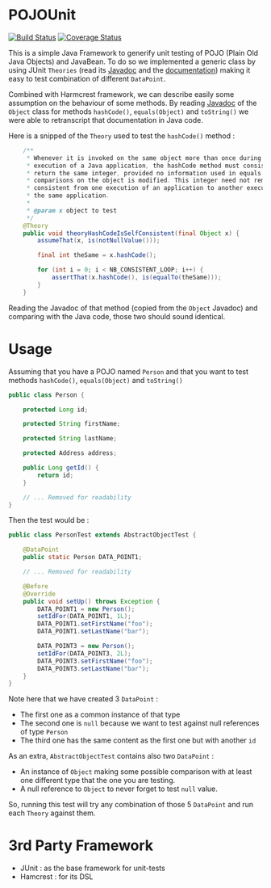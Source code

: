 # POJOUnit
[![Build Status](https://travis-ci.org/almex/POJOUnit.svg)](https://travis-ci.org/almex/POJOUnit) [![Coverage Status](https://coveralls.io/repos/almex/POJOUnit/badge.svg?branch=master&service=github)](https://coveralls.io/github/almex/POJOUnit?branch=master)

This is a simple Java Framework to generify unit testing of POJO (Plain Old Java Objects) and JavaBean.
To do so we implemented a generic class by using JUnit `Theories` (read its [Javadoc](http://junit.org/apidocs/org/junit/experimental/theories/Theories.html) and the [documentation](https://github.com/junit-team/junit/wiki/Theories)) making it easy to test combination of different `DataPoint`. 

Combined with Harmcrest framework, we can describe easily some assumption on the behaviour of some methods.
By reading [Javadoc](http://docs.oracle.com/javase/8/docs/api/java/lang/Object.html) of the `Object` class for methods `hashCode()`, `equals(Object)` and `toString()` we were able to retranscript that documentation in Java code.

Here is a snipped of the `Theory` used to test the  `hashCode()` method :

```java
    /**
     * Whenever it is invoked on the same object more than once during an
     * execution of a Java application, the hashCode method must consistently
     * return the same integer, provided no information used in equals
     * comparisons on the object is modified. This integer need not remain
     * consistent from one execution of an application to another execution of
     * the same application.
     *
     * @param x object to test
     */
    @Theory
    public void theoryHashCodeIsSelfConsistent(final Object x) {
        assumeThat(x, is(notNullValue()));

        final int theSame = x.hashCode();

        for (int i = 0; i < NB_CONSISTENT_LOOP; i++) {
            assertThat(x.hashCode(), is(equalTo(theSame)));
        }
    }
```

Reading the Javadoc of that method (copied from the `Object` Javadoc) and comparing with the Java code, those two should sound identical.

# Usage

Assuming that you have a POJO named `Person` and that you want to test methods `hashCode()`, `equals(Object)` and `toString()` 

```java
public class Person {

    protected Long id;

    protected String firstName;

    protected String lastName;

    protected Address address;

    public Long getId() {
        return id;
    }

    // ... Removed for readability
}
```

Then the test would be :

```java
public class PersonTest extends AbstractObjectTest {

    @DataPoint
    public static Person DATA_POINT1;

    // ... Removed for readability

    @Before
    @Override
    public void setUp() throws Exception {
        DATA_POINT1 = new Person();
        setIdFor(DATA_POINT1, 1L);
        DATA_POINT1.setFirstName("foo");
        DATA_POINT1.setLastName("bar");

        DATA_POINT3 = new Person();
        setIdFor(DATA_POINT3, 2L);
        DATA_POINT3.setFirstName("foo");
        DATA_POINT3.setLastName("bar");
    }
}
```

Note here that we have created 3 `DataPoint` :
* The first one as a common instance of that type
* The second one is `null` because we want to test against null references of type `Person` 
* The third one has the same content as the first one but with another `id`

As an extra, `AbstractObjectTest` contains also two `DataPoint` :
* An instance of `Object` making some possible comparison with at least one different type that the one you are testing.
* A null reference to `Object` to never forget to test `null` value.
 
So, running this test will try any combination of those 5 `DataPoint` and run each `Theory` against them.

# 3rd Party Framework
* JUnit : as the base framework for unit-tests
* Hamcrest : for its DSL
